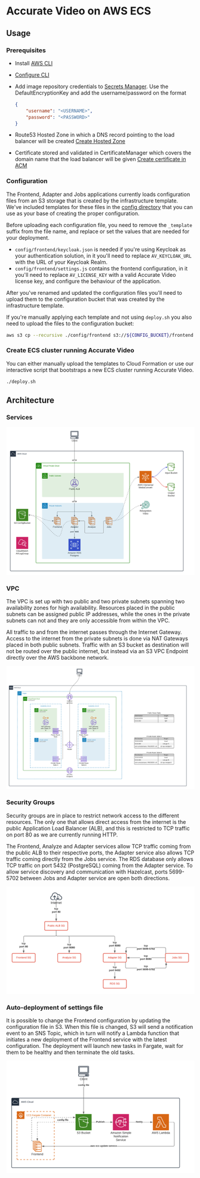 # Accurate Video on AWS ECS

## Usage

### Prerequisites

- Install [AWS CLI](https://aws.amazon.com/cli/)
- [Configure CLI](https://docs.aws.amazon.com/cli/latest/userguide/cli-configure-quickstart.html)
- Add image repository credentials to [Secrets Manager](https://aws.amazon.com/secrets-manager/). Use the DefaultEncryptionKey and add the username/password on the format 
    ``` json 
    {
        "username": "<USERNAME>",
        "password": "<PASSWORD>"
    }
    ```

- Route53 Hosted Zone in which a DNS record pointing to the load balancer will be created [Create Hosted Zone](https://docs.aws.amazon.com/Route53/latest/DeveloperGuide/CreatingHostedZone.html)
- Certificate stored and validated in CertificateManager which covers the domain name that the load balancer will be given [Create certificate in ACM](https://docs.aws.amazon.com/acm/latest/userguide/gs-acm-request-public.html)

### Configuration

The Frontend, Adapter and Jobs applications currently loads configuration files from an S3 storage that is created by the infrastructure template. We've included templates for these files in the [config directory](./config) that you can use as your base of creating the proper configuration.

Before uploading each configuration file, you need to remove the `_template` suffix from the file name, and replace or set the values that are needed for your deployment.

- `config/frontend/keycloak.json` is needed if you're using Keycloak as your authentication solution, in it you'll need to replace `AV_KEYCLOAK_URL` with the URL of your Keycloak Realm.
- `config/frontend/settings.js` contains the frontend configuration, in it you'll need to replace `AV_LICENSE_KEY` with a valid Accurate Video license key, and configure the behaviour of the application.


After you've renamed and updated the configuration files you'll need to upload them to the configuration bucket that was created by the infrastructure template.

If you're manually applying each template and not using `deploy.sh` you also need to upload the files to the configuration bucket:

```sh
aws s3 cp --recursive ./config/frontend s3://${CONFIG_BUCKET}/frontend --profile codemill
```

### Create ECS cluster running Accurate Video

You can either manually upload the templates to Cloud Formation or use our interactive script that bootstraps a new ECS cluster running Accurate Video.

```sh
./deploy.sh
```

## Architecture

### Services

![alt text](documentation/services.png)

### VPC
The VPC is set up with two public and two private subnets spanning two availability zones for high availability. Resources placed in the public subnets can be assigned public IP addresses, while the ones in the private subnets can not and they are only accessible from within the VPC. 

All traffic to and from the internet passes through the Internet Gateway. Access to the internet from the private subnets is done via NAT Gateways placed in both public subnets.
Traffic with an S3 bucket as destination will not be routed over the public internet, but instead via an S3 VPC Endpoint directly over the AWS backbone network.

![alt text](documentation/network.png)

### Security Groups
Security groups are in place to restrict network access to the different resources. The only one that allows direct access from the internet is the public Application Load Balancer (ALB), and this is restricted to TCP traffic on port 80 as we are currently running HTTP.

The Frontend, Analyze and Adapter services allow TCP traffic coming from the public ALB to their respective ports, the Adapter service also allows TCP traffic coming directly from the Jobs service. The RDS database only allows TCP traffic on port 5432 (PostgreSQL) coming from the Adapter service. To allow service discovery and communication with Hazelcast, ports 5699-5702 between Jobs and Adapter service are open both directions.

![alt text](documentation/security-groups.png)

### Auto-deployment of settings file
It is possible to change the Frontend configuration by updating the configuration file in S3. When this file is changed, S3 will send a notification event to an SNS Topic, which in turn will notify a Lambda function that initiates a new deployment of the Frontend service with the latest configuration. The deployment will launch new tasks in Fargate, wait for them to be healthy and then terminate the old tasks.

![alt text](documentation/autodeploy-settings-file.png)
